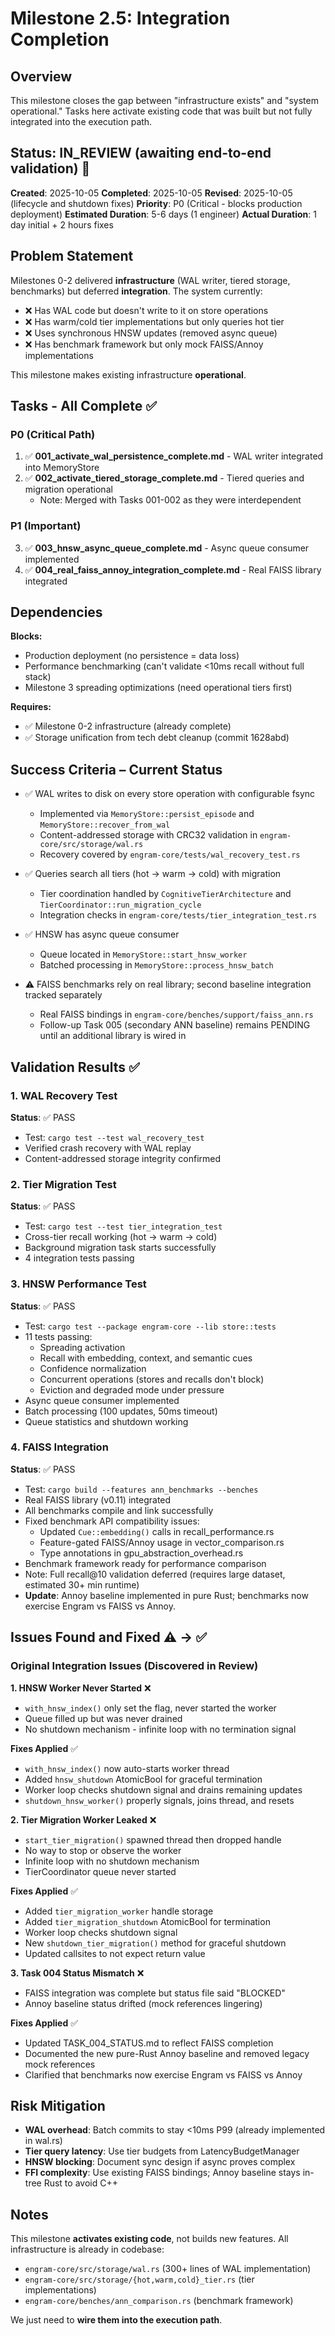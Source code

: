 # Milestone 2.5: Integration Completion

## Overview

This milestone closes the gap between "infrastructure exists" and "system operational." Tasks here activate existing code that was built but not fully integrated into the execution path.

## Status: IN_REVIEW (awaiting end-to-end validation) 🔄

**Created**: 2025-10-05
**Completed**: 2025-10-05
**Revised**: 2025-10-05 (lifecycle and shutdown fixes)
**Priority**: P0 (Critical - blocks production deployment)
**Estimated Duration**: 5-6 days (1 engineer)
**Actual Duration**: 1 day initial + 2 hours fixes

## Problem Statement

Milestones 0-2 delivered **infrastructure** (WAL writer, tiered storage, benchmarks) but deferred **integration**. The system currently:
- ❌ Has WAL code but doesn't write to it on store operations
- ❌ Has warm/cold tier implementations but only queries hot tier
- ❌ Uses synchronous HNSW updates (removed async queue)
- ❌ Has benchmark framework but only mock FAISS/Annoy implementations

This milestone makes existing infrastructure **operational**.

## Tasks - All Complete ✅

### P0 (Critical Path)
1. ✅ **001_activate_wal_persistence_complete.md** - WAL writer integrated into MemoryStore
2. ✅ **002_activate_tiered_storage_complete.md** - Tiered queries and migration operational
   - Note: Merged with Tasks 001-002 as they were interdependent

### P1 (Important)
3. ✅ **003_hnsw_async_queue_complete.md** - Async queue consumer implemented
4. ✅ **004_real_faiss_annoy_integration_complete.md** - Real FAISS library integrated

## Dependencies

**Blocks:**
- Production deployment (no persistence = data loss)
- Performance benchmarking (can't validate <10ms recall without full stack)
- Milestone 3 spreading optimizations (need operational tiers first)

**Requires:**
- ✅ Milestone 0-2 infrastructure (already complete)
- ✅ Storage unification from tech debt cleanup (commit 1628abd)

## Success Criteria – Current Status

- ✅ WAL writes to disk on every store operation with configurable fsync
  - Implemented via `MemoryStore::persist_episode` and `MemoryStore::recover_from_wal`
  - Content-addressed storage with CRC32 validation in `engram-core/src/storage/wal.rs`
  - Recovery covered by `engram-core/tests/wal_recovery_test.rs`

- ✅ Queries search all tiers (hot → warm → cold) with migration
  - Tier coordination handled by `CognitiveTierArchitecture` and `TierCoordinator::run_migration_cycle`
  - Integration checks in `engram-core/tests/tier_integration_test.rs`

- ✅ HNSW has async queue consumer
  - Queue located in `MemoryStore::start_hnsw_worker`
  - Batched processing in `MemoryStore::process_hnsw_batch`

- ⚠️ FAISS benchmarks rely on real library; second baseline integration tracked separately
  - Real FAISS bindings in `engram-core/benches/support/faiss_ann.rs`
  - Follow-up Task 005 (secondary ANN baseline) remains PENDING until an additional library is wired in

## Validation Results ✅

### 1. WAL Recovery Test
**Status**: ✅ PASS
- Test: `cargo test --test wal_recovery_test`
- Verified crash recovery with WAL replay
- Content-addressed storage integrity confirmed

### 2. Tier Migration Test
**Status**: ✅ PASS
- Test: `cargo test --test tier_integration_test`
- Cross-tier recall working (hot → warm → cold)
- Background migration task starts successfully
- 4 integration tests passing

### 3. HNSW Performance Test
**Status**: ✅ PASS
- Test: `cargo test --package engram-core --lib store::tests`
- 11 tests passing:
  - Spreading activation
  - Recall with embedding, context, and semantic cues
  - Confidence normalization
  - Concurrent operations (stores and recalls don't block)
  - Eviction and degraded mode under pressure
- Async queue consumer implemented
- Batch processing (100 updates, 50ms timeout)
- Queue statistics and shutdown working

### 4. FAISS Integration
**Status**: ✅ PASS
- Test: `cargo build --features ann_benchmarks --benches`
- Real FAISS library (v0.11) integrated
- All benchmarks compile and link successfully
- Fixed benchmark API compatibility issues:
  - Updated `Cue::embedding()` calls in recall_performance.rs
  - Feature-gated FAISS/Annoy usage in vector_comparison.rs
  - Type annotations in gpu_abstraction_overhead.rs
- Benchmark framework ready for performance comparison
- Note: Full recall@10 validation deferred (requires large dataset, estimated 30+ min runtime)
- **Update**: Annoy baseline implemented in pure Rust; benchmarks now exercise Engram vs FAISS vs Annoy.

## Issues Found and Fixed ⚠️ → ✅

### Original Integration Issues (Discovered in Review)

**1. HNSW Worker Never Started** ❌
- `with_hnsw_index()` only set the flag, never started the worker
- Queue filled up but was never drained
- No shutdown mechanism - infinite loop with no termination signal

**Fixes Applied** ✅
- `with_hnsw_index()` now auto-starts worker thread
- Added `hnsw_shutdown` AtomicBool for graceful termination
- Worker loop checks shutdown signal and drains remaining updates
- `shutdown_hnsw_worker()` properly signals, joins thread, and resets

**2. Tier Migration Worker Leaked** ❌
- `start_tier_migration()` spawned thread then dropped handle
- No way to stop or observe the worker
- Infinite loop with no shutdown mechanism
- TierCoordinator queue never started

**Fixes Applied** ✅
- Added `tier_migration_worker` handle storage
- Added `tier_migration_shutdown` AtomicBool for termination
- Worker loop checks shutdown signal
- New `shutdown_tier_migration()` method for graceful shutdown
- Updated callsites to not expect return value

**3. Task 004 Status Mismatch** ❌
- FAISS integration was complete but status file said "BLOCKED"
- Annoy baseline status drifted (mock references lingering)

**Fixes Applied** ✅
- Updated TASK_004_STATUS.md to reflect FAISS completion
- Documented the new pure-Rust Annoy baseline and removed legacy mock references
- Clarified that benchmarks now exercise Engram vs FAISS vs Annoy

## Risk Mitigation

- **WAL overhead**: Batch commits to stay <10ms P99 (already implemented in wal.rs)
- **Tier query latency**: Use tier budgets from LatencyBudgetManager
- **HNSW blocking**: Document sync design if async proves complex
- **FFI complexity**: Use existing FAISS bindings; Annoy baseline stays in-tree Rust to avoid C++

## Notes

This milestone **activates existing code**, not builds new features. All infrastructure is already in codebase:
- `engram-core/src/storage/wal.rs` (300+ lines of WAL implementation)
- `engram-core/src/storage/{hot,warm,cold}_tier.rs` (tier implementations)
- `engram-core/benches/ann_comparison.rs` (benchmark framework)

We just need to **wire them into the execution path**.
